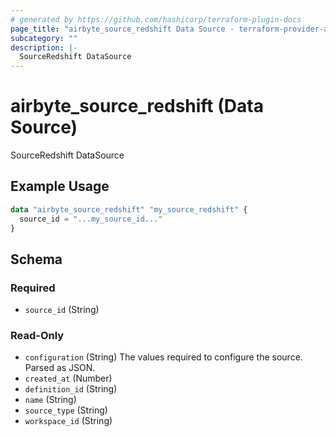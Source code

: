 ```yaml
---
# generated by https://github.com/hashicorp/terraform-plugin-docs
page_title: "airbyte_source_redshift Data Source - terraform-provider-airbyte"
subcategory: ""
description: |-
  SourceRedshift DataSource
---
```


# airbyte_source_redshift (Data Source)

SourceRedshift DataSource

## Example Usage

```terraform
data "airbyte_source_redshift" "my_source_redshift" {
  source_id = "...my_source_id..."
}
```

<!-- schema generated by tfplugindocs -->
## Schema

### Required

- `source_id` (String)

### Read-Only

- `configuration` (String) The values required to configure the source. Parsed as JSON.
- `created_at` (Number)
- `definition_id` (String)
- `name` (String)
- `source_type` (String)
- `workspace_id` (String)
